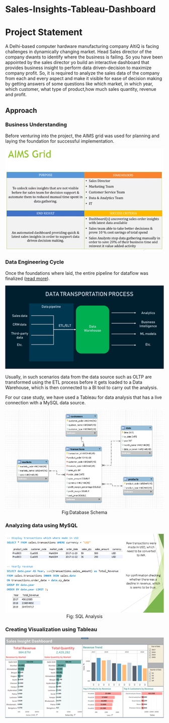 # Sales-Insights-Tableau-Dashboard

# Project Statement

A Delhi-based computer hardware manufacturing company AltiQ is facing challenges in dynamically changing market. Head Sales director of the company dwants to identify where the business is failing. So you have been appointed by the sales director yo build an interactive dashboard that provides business insight to perform data driven-decision to maximize company profit. So, it is required to analyze the sales data of the company from each and every aspect and make it visible for ease of decision making by getting answers of some questions like which market, in which year, which customer, what type of product,how much sales quantity, revenue and profit.

## Approach

### Business Understanding

Before venturing into the project, the AIMS grid was used for planning and laying the foundation for successful implementation.

<p align="center">
<img src="https://raw.githubusercontent.com/rppradhan08/sales-insight/master/images/aims_grid.PNG">
</p>

### Data Engineering Cycle

Once the foundations where laid, the entire pipeline for dataflow was finalized ([read more](https://www.altexsoft.com/blog/datascience/what-is-data-engineering-explaining-data-pipeline-data-warehouse-and-data-engineer-role/)).

<p align="center">
<img src="https://raw.githubusercontent.com/rppradhan08/sales-insight/master/images/Data Lifecycle.png">
</p>

Usually, in such scenarios data from the data source such as OLTP are transformed using the ETL process before it gets loaded to a Data Warehouse, which is then connected to a BI tool to carry out the analysis.

For our case study, we have used a Tableau for data analysis that has a live connection with a MySQL data source.

<p align="center">
<img src="https://raw.githubusercontent.com/rppradhan08/sales-insight/master/images/Sales_schema Chart.PNG"><br>Fig:Database Schema
</p>

### Analyzing data using MySQL

<p align="center">
<img src="https://raw.githubusercontent.com/rppradhan08/sales-insight/master/images/SQL%20Analysis.PNG"><br>Fig: SQL Analysis
</p>

### Creating Visualization using Tableau

<p align="center">
<img src="https://raw.githubusercontent.com/rppradhan08/sales-insight/master/images/dashboard_snap.PNG">
</p>
